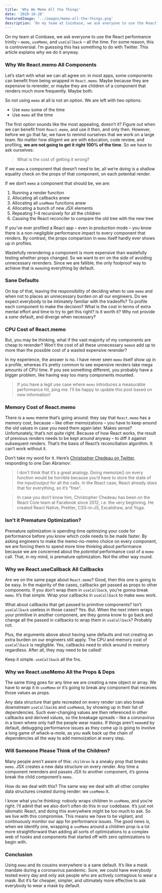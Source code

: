 ```yaml
---
title: 'Why We Memo All the Things'
date: '2020-10-28'
featuredImage: '../images/memo-all-the-things.png'
description: 'On my team at Coinbase, we ask everyone to use the React performance trinity – memo, useMemo, and useCallback – all the time. For some reason, this is controversial. I’m guessing this has something to do with Twitter. This article explains why we do it anyway.'
---
```


On my team at Coinbase, we ask everyone to use the React performance trinity – `memo`, `useMemo`, and `useCallback` – all the time. For some reason, this is controversial. I’m guessing this has something to do with Twitter. This article explains why we do it anyway.

### Why We React.memo All Components

Let’s start with what we can all agree on: in most apps, some components can benefit from being wrapped in `React.memo`. Maybe because they are expensive to rerender, or maybe they are children of a component that renders much more frequently. Maybe both.

So not using `memo` at all is not an option. We are left with two options:

- Use `memo` some of the time
- Use `memo` all the time

The first option sounds like the most appealing, doesn’t it? Figure out when we can benefit from `React.memo`, and use it then, and only then. However, before we go that far, we have to remind ourselves that we work on a large team. No matter how diligent we are with education, code review, and profiling, **we are not going to get it right 100% of the time**. So we have to ask ourselves:

<blockquote class="quote">What is the cost of getting it wrong?</blockquote>

If we `memo` a component that doesn’t need to be, all we’re doing is a shallow equality check on the props of that component, on each potential render.

If we don’t `memo` a component that should be, we are:

1. Running a render function
2. Allocating all callbacks anew
3. Allocating all `useMemo` functions anew
4. Allocating a bunch of new JSX elements
5. Repeating 1–4 recursively for all the children
6. Causing the React reconciler to compare the old tree with the new tree

If you’ve ever profiled a React app – even in production mode – you know there is a non-negligible performance impact to every component that renders. By contrast, the props comparison in `memo` itself hardly ever shows up in profiles.

Wastefully rerendering a component is more expensive than wastefully testing whether props changed. So we want to err on the side of avoiding unnecessary rerenders. Since we are fallible, the only foolproof way to achieve that is `memo`ing everything by default.

### Sane Defaults

On top of that, leaving the responsibility of deciding when to use `memo` and when not to places an unnecessary burden on all our engineers. Do we expect everybody to be intimately familiar with the tradeoffs? To profile each component to make the decision? What is the cost in terms of extra mental effort and time to try to get this right? Is it worth it? Why not provide a _sane_ default, and diverge when necessary?

### CPU Cost of React.memo

But, you may be thinking, what if the vast majority of my components are cheap to rerender? Won’t the cost of all these unnecessary `memo`s add up to more than the possible cost of a wasted expensive rerender?

In my experience, the answer is no. I have never seen `memo` itself show up in a profile, whereas it’s pretty common to see expensive renders take mega amounts of CPU time. If you see something different, you probably have a bigger problem, like having way too many components mounted.

> If you have a legit use case where `memo` introduces a measurable performance hit, ping me. I’ll be happy to update this post based on new information!

### Memory Cost of React.memo

There is a `memo` meme that’s going around: they say that `React.memo` has a memory cost, because – like other memoizations – you have to keep around the old values in case you need them again later. Makes sense? Unfortunately, that’s not quite right. Because of how React works, the result of previous renders needs to be kept around anyway – to diff it against subsequent renders. That’s the basis of React’s reconciliation algorithm. It can’t work without it.

Don’t take my word for it. Here’s [Christopher Chedeau on Twitter](https://twitter.com/Vjeux/status/1083902075946205189), responding to one Dan Abramov:

<blockquote class="quote">I don’t think that it’s a great analogy. Doing memoize() on every function would be horrible because you’d have to store the state of the input/output for all the calls. In the React case, React already does that for everything, so it’s “free”.</blockquote>

> In case you don’t know him, Christopher Chedeau has been on the React Core team at Facebook since 2012, i.e. the very beginning<!--, i.e. much longer than Dan Abramov-->. He created React Native, Prettier, CSS-in-JS, Excalidraw, and Yoga. <!--Dan Abramov, on the other hand, created Redux.-->

### Isn’t it Premature Optimization?

Premature optimization is spending time optimizing your code for performance before you know which code needs to be made faster. By asking engineers to make the memo-no-memo choice on every component, we are forcing them to spend more time thinking about performance because we are concerned about the _potential_ performance cost of a `memo` call. That, in my mind, is premature optimization. Not the other way round.

### Why we React.useCallback All Callbacks

Are we on the same page about `React.memo`? Good, then this one is going to be easy. In the majority of the cases, callbacks get passed as props to other components. If you don’t wrap them in `useCallback`, you’re gonna break `memo`. It’s that simple. Wrap your callbacks in `useCallback` to make `memo` work.

What about callbacks that get passed to primitive components? Isn’t `useCallback` useless in those cases? Yes. But. When the next intern wraps your primitive in another component, are they gonna know to go back and change all the passed in callbacks to wrap them in `useCallback`? Probably not.

Plus, the arguments above about having sane defaults and not creating an extra burden on our engineers still apply. The CPU and memory cost of `useCallback` is negligible. Yes, callbacks need to stick around in memory regardless. After all, they may need to be called!

Keep it simple. `useCallback` all the fns.

### Why we React.useMemo All the Props & Deps

The same thing goes for any time we are creating a new object or array. We have to wrap it in `useMemo` or it’s going to break any component that receives those values as props.

Any data structure that gets recreated on every render can also break downstream `useCallback`s and `useMemo`s, by showing up in their list of dependencies. Such ever-changing values are then referenced in other callbacks and derived values, so the breakage spreads – like a coronavirus in a town where only half the people wear masks. If things aren’t `memo`ed by default, debugging performance issues as they come up is going to involve a long game of whack-a-mole, as you walk back up the chain of dependencies all the way to add memoization at every step.

### Will Someone Please Think of the Children?

Many people aren’t aware of this: `children` is a sneaky prop that breaks `memo`. JSX creates a new data structure on every render. Any time a component rerenders and passes JSX to another component, it’s gonna break the child component’s `memo`.

How do we deal with this? The same way we deal with all other complex data structures created during render: we `useMemo` it.

I know what you’re thinking: nobody wraps children in `useMemo`, and you’re right. I’ll admit that we also don’t often do this in our codebase. It’s just not idiomatic React, and doing this everywhere might be too much to ask. So we live with this compromise. This means we have to be vigilant, and continuously monitor our app for performance issues. The good news is, when we identify one, wrapping a `useMemo` around a children prop is a lot more straightforward than adding all sorts of optimizations to a complex web of hooks and components that started off with zero optimizations to begin with.

### Conclusion

Using `memo` and its cousins everywhere is a sane default. It’s like a mask mandate during a coronavirus pandemic. Sure, we could have everybody tested every day and only ask people who are actively contagious to wear a mask. But it’s far cheaper, simpler, and ultimately more effective to ask everybody to wear a mask by default.
